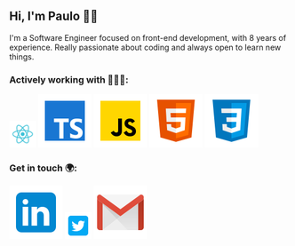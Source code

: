 ## Hi, I'm Paulo ✌🏻

I'm a Software Engineer focused on front-end development, with 8 years of experience. Really passionate about coding and always open to learn new things.

### Actively working with 🧑🏻‍💻:
<a><img src="https://raw.githubusercontent.com/paulo-menezes/paulo-menezes/master/icons/react.svg" width="48" alt="React" title="React"/></a>
<a><img src="https://raw.githubusercontent.com/paulo-menezes/paulo-menezes/master/icons/typescript.svg" alt="Typescript" title="Typescript"/></a>
<a><img src="https://raw.githubusercontent.com/paulo-menezes/paulo-menezes/master/icons/javascript.svg" alt="Javascript" title="Javascript"/></a>
<a><img src="https://raw.githubusercontent.com/paulo-menezes/paulo-menezes/master/icons/html5.svg" alt="HTML" title="HTML"/></a>
<a><img src="https://raw.githubusercontent.com/paulo-menezes/paulo-menezes/master/icons/css3.svg" alt="CSS" title="CSS"/></a>


### Get in touch 🌍:
<a href="https://www.linkedin.com/in/paulomenezesdeveloper" target="_blank"><img src="https://raw.githubusercontent.com/paulo-menezes/paulo-menezes/master/icons/linkedin.svg" alt="CSS"/></a>
<a href="https://twitter.com/PauloHenryquee" target="_blank"><img src="https://raw.githubusercontent.com/paulo-menezes/paulo-menezes/master/icons/twitter.svg" width="48" alt="CSS"/></a>
<a href="mailto:paulohenryquemenezes@gmail.com"><img src="https://raw.githubusercontent.com/paulo-menezes/paulo-menezes/master/icons/gmail.svg" alt="CSS"/></a>
